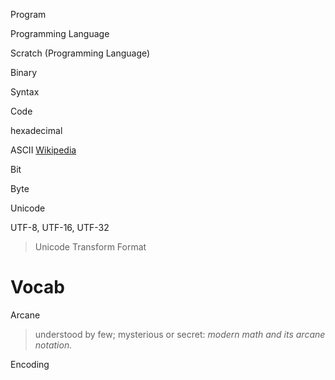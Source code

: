 Program

Programming Language

Scratch (Programming Language)

Binary

Syntax

Code

hexadecimal

ASCII
    [Wikipedia](https://en.wikipedia.org/wiki/ASCII)

Bit

Byte

Unicode

UTF-8, UTF-16, UTF-32
> Unicode Transform Format

# Vocab
Arcane
> understood by few; mysterious or secret: *modern math and its arcane notation.*

Encoding